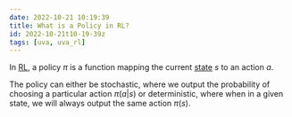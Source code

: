 ```yaml
---
date: 2022-10-21 10:19:39
title: What is a Policy in RL?
id: 2022-10-21t10-19-39z
tags: [uva, uva_rl]
---
```


In [RL](./2022-10-20t15-15-55z.md), a policy $\pi$ is a function mapping the
current [state](./2022-10-21t10-20-25z.md) $s$ to an action $a$.

The policy can either be stochastic, where we output the probability of choosing
a particular action $\pi(a | s)$ or deterministic, where when in a given state,
we will always output the same action $\pi(s)$.
